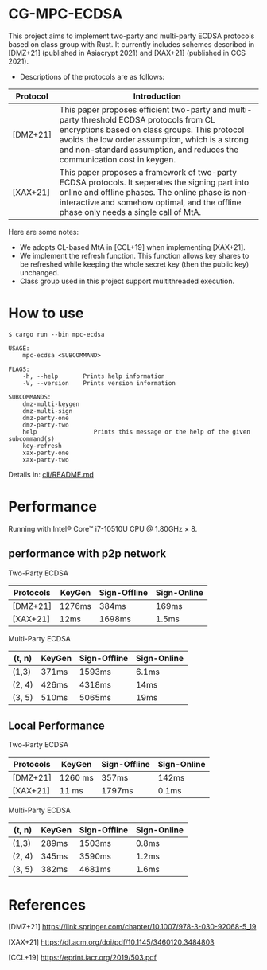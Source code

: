 # CG-MPC-ECDSA
This project aims to implement two-party and multi-party ECDSA protocols based on class group with Rust.
It currently includes schemes described in [DMZ+21] (published in Asiacrypt 2021) and  [XAX+21] (published in CCS 2021). 

- Descriptions of the protocols are as follows:

| Protocol | Introduction                                                 |
| -------- | ------------------------------------------------------------ |
| [DMZ+21]   | This paper proposes efficient two-party and multi-party threshold ECDSA protocols from CL encryptions based on class groups. This protocol avoids the low order assumption, which is a strong and non-standard assumption, and reduces the communication cost in keygen. |
| [XAX+21]   | This paper proposes a framework of two-party ECDSA protocols. It seperates the signing part into online and offline phases. The online phase is non-interactive and somehow optimal, and the offline phase only needs a single call of MtA. |

Here are some notes:
- We adopts CL-based MtA in [CCL+19] when implementing [XAX+21].
- We implement the refresh function. This function allows key shares to be refreshed while keeping the whole secret key (then the public key) unchanged.
- Class group used in this project support multithreaded execution.


# How to use
```shell
$ cargo run --bin mpc-ecdsa

USAGE:
    mpc-ecdsa <SUBCOMMAND>

FLAGS:
    -h, --help       Prints help information
    -V, --version    Prints version information

SUBCOMMANDS:
    dmz-multi-keygen    
    dmz-multi-sign      
    dmz-party-one       
    dmz-party-two       
    help                Prints this message or the help of the given subcommand(s)
    key-refresh         
    xax-party-one       
    xax-party-two
```
Details in: 
[cli/README.md](cli/README.md)

# Performance
Running with Intel® Core™ i7-10510U CPU @ 1.80GHz × 8.
## performance with p2p network

Two-Party ECDSA 

| Protocols | KeyGen | Sign-Offline  | Sign-Online|
| ------ | ----- | ------|------|
|[DMZ+21]|  1276ms | 384ms |169ms|
|[XAX+21]|  12ms | 1698ms |1.5ms|


Multi-Party ECDSA

| (t, n)  | KeyGen | Sign-Offline   |Sign-Online|
| ------- | ------ | ------ |------|
| (1,3)   | 371ms  | 1593ms  |6.1ms |
| (2, 4)  | 426ms  | 4318ms  |14ms |
| (3, 5)  | 510ms  | 5065ms  |19ms|

## Local Performance

Two-Party ECDSA 

|Protocols| KeyGen | Sign-Offline  | Sign-Online|
| ------ | ----- | ------ |------|
|[DMZ+21]| 1260 ms | 357ms | 142ms |
|[XAX+21]| 11 ms | 1797ms | 0.1ms |


Multi-Party ECDSA

| (t, n) | KeyGen | Sign-Offline  | Sign-Online |
| ------ | ------ | ----- | ------ |
| (1,3)  | 289ms   | 1503ms | 0.8ms |
| (2, 4) | 345ms  | 3590ms | 1.2ms|
| (3, 5) | 382ms  | 4681ms | 1.6ms |

# References
[DMZ+21] <https://link.springer.com/chapter/10.1007/978-3-030-92068-5_19>

[XAX+21] <https://dl.acm.org/doi/pdf/10.1145/3460120.3484803>

[CCL+19] <https://eprint.iacr.org/2019/503.pdf>
